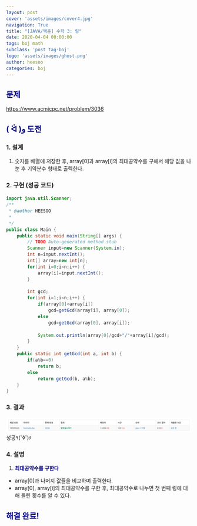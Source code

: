 ```yaml
---
layout: post
cover: 'assets/images/cover4.jpg'
navigation: True
title: "[JAVA/백준] 수학 3: 링"
date: 2020-04-04 00:00:00
tags: boj math
subclass: 'post tag-boj'
logo: 'assets/images/ghost.png'
author: heesoo
categories: boj
---
```

## <span style="color:navy">문제</span>
<https://www.acmicpc.net/problem/3036>

## <span style="color:navy">( ᐛ )و 도전</span>

### 1. 설계
1. 숫자를 배열에 저장한 후, array[0]과 array[i]의 최대공약수를 구해서 해당 값을 나눈 후 기약분수 형태로 출력한다.

### 2. 구현 (성공 코드)
```java
import java.util.Scanner;
/**
 * @author HEESOO
 *
 */
public class Main {
	public static void main(String[] args) {
		// TODO Auto-generated method stub
		Scanner input=new Scanner(System.in);
		int n=input.nextInt();
		int[] array=new int[n];
		for(int i=0;i<n;i++) {
			array[i]=input.nextInt();
		}
		
		int gcd;
		for(int i=1;i<n;i++) {
			if(array[0]<array[i])
				gcd=getGcd(array[i], array[0]);
			else
				gcd=getGcd(array[0], array[i]);
			
			System.out.println(array[0]/gcd+"/"+array[i]/gcd);
		}
	}
	public static int getGcd(int a, int b) {
		if(a%b==0)
			return b;
		else
			return getGcd(b, a%b);
	}
}

 ```

### 3. 결과
![실행결과](./assets/images/200404_2.PNG)
성공٩(˘◊˘)۶ 

### 4. 설명
1. **<span style="color:navy">최대공약수를 구한다</span>**
- array[0]과 나머지 값들을 비교하며 출력한다.
- array[0], array[i]의 최대공약수를 구한 후, 최대공약수로 나누면 첫 번째 링에 대해 돌린 횟수를 알 수 있다.

## <span style="color:navy">해결 완료!</span>
